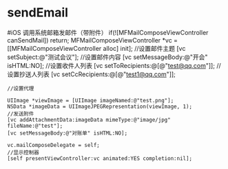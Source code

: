 # sendEmail

#iOS  调用系统邮箱发邮件（带附件）
if(![MFMailComposeViewController canSendMail]) return;
    MFMailComposeViewController *vc = [[MFMailComposeViewController alloc] init];
    //设置邮件主题
    [vc setSubject:@"测试会议"];
    //设置邮件内容
    [vc setMessageBody:@"开会" isHTML:NO];
    //设置收件人列表
    [vc setToRecipients:@[@"test@qq.com"]];
    //设置抄送人列表
    [vc setCcRecipients:@[@"test1@qq.com"]];

    //设置代理
    
    UIImage *viewImage = [UIImage imageNamed:@"test.png"];
    NSData *imageData = UIImageJPEGRepresentation(viewImage, 1);
    //发送附件
    [vc addAttachmentData:imageData mimeType:@"image/jpg" fileName:@"test"];
    [vc setMessageBody:@"对账单" isHTML:NO];
    
    vc.mailComposeDelegate = self;
    //显示控制器
    [self presentViewController:vc animated:YES completion:nil];
